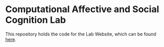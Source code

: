 # Computational Affective and Social Cognition Lab

This repository holds the code for the Lab Website, which can be found <a href="http://cascoglab.github.io">here</a>.
